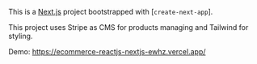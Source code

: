 This is a [Next.js](https://nextjs.org/) project bootstrapped with [`create-next-app`].

This project uses Stripe as CMS for products managing and Tailwind for styling.

Demo: https://ecommerce-reactjs-nextjs-ewhz.vercel.app/
